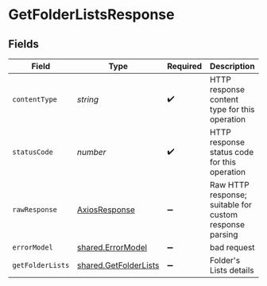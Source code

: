 # GetFolderListsResponse


## Fields

| Field                                                          | Type                                                           | Required                                                       | Description                                                    |
| -------------------------------------------------------------- | -------------------------------------------------------------- | -------------------------------------------------------------- | -------------------------------------------------------------- |
| `contentType`                                                  | *string*                                                       | :heavy_check_mark:                                             | HTTP response content type for this operation                  |
| `statusCode`                                                   | *number*                                                       | :heavy_check_mark:                                             | HTTP response status code for this operation                   |
| `rawResponse`                                                  | [AxiosResponse](https://axios-http.com/docs/res_schema)        | :heavy_minus_sign:                                             | Raw HTTP response; suitable for custom response parsing        |
| `errorModel`                                                   | [shared.ErrorModel](../../models/shared/errormodel.md)         | :heavy_minus_sign:                                             | bad request                                                    |
| `getFolderLists`                                               | [shared.GetFolderLists](../../models/shared/getfolderlists.md) | :heavy_minus_sign:                                             | Folder's Lists details                                         |